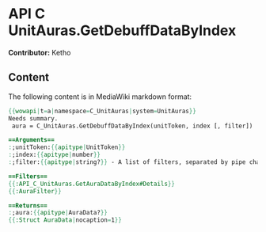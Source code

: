 # API C UnitAuras.GetDebuffDataByIndex

**Contributor:** Ketho

## Content

The following content is in MediaWiki markdown format:

```mediawiki
{{wowapi|t=a|namespace=C_UnitAuras|system=UnitAuras}}
Needs summary.
 aura = C_UnitAuras.GetDebuffDataByIndex(unitToken, index [, filter])

==Arguments==
:;unitToken:{{apitype|UnitToken}}
:;index:{{apitype|number}}
:;filter:{{apitype|string?}} - A list of filters, separated by pipe chars or spaces. Otherwise defaults to "HARMFUL".

==Filters==
{{:API_C_UnitAuras.GetAuraDataByIndex#Details}}
{{:AuraFilter}}

==Returns==
:;aura:{{apitype|AuraData?}}
{{:Struct AuraData|nocaption=1}}
```